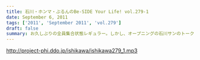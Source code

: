 ```yaml
---
title: 石川・ホンマ・ぶるんのBe-SIDE Your Life! vol.279-1
date: September 6, 2011
tags: ['2011', 'September 2011', 'vol.279']
draft: false
summary: お久しぶりの全員集合状態レギュラー。しかし、オープニングの石川サンのトーク・・・「しょーもない」具合としては史上まれにみるどうしようもない具合です～NAMAE
---
```


http://project-phi.ddo.jp/ishikawa/ishikawa279_1.mp3